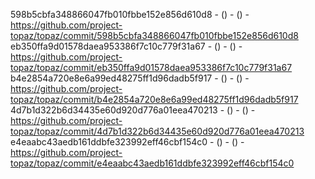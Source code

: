 598b5cbfa348866047fb010fbbe152e856d610d8 -  () -  () - https://github.com/project-topaz/topaz/commit/598b5cbfa348866047fb010fbbe152e856d610d8
eb350ffa9d01578daea953386f7c10c779f31a67 -  () -  () - https://github.com/project-topaz/topaz/commit/eb350ffa9d01578daea953386f7c10c779f31a67
b4e2854a720e8e6a99ed48275ff1d96dadb5f917 -  () -  () - https://github.com/project-topaz/topaz/commit/b4e2854a720e8e6a99ed48275ff1d96dadb5f917
4d7b1d322b6d34435e60d920d776a01eea470213 -  () -  () - https://github.com/project-topaz/topaz/commit/4d7b1d322b6d34435e60d920d776a01eea470213
e4eaabc43aedb161ddbfe323992eff46cbf154c0 -  () -  () - https://github.com/project-topaz/topaz/commit/e4eaabc43aedb161ddbfe323992eff46cbf154c0
